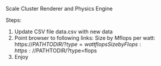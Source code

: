Scale Cluster Renderer and Physics Engine

Steps:
1. Update CSV file data.csv with new data
2. Point browser to following links:
  Size by Mflops per watt: https://$PATHTODIR/?type=wattflops
  Size by Flops: https://$PATHTODIR/?type=flops
3. Enjoy
